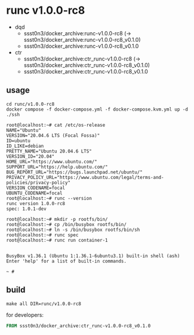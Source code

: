 # runc v1.0.0-rc8

* dqd
    * ssst0n3/docker_archive:runc-v1.0.0-rc8 (-> ssst0n3/docker_archive:runc-v1.0.0-rc8_v0.1.0)
    * ssst0n3/docker_archive:runc-v1.0.0-rc8_v0.1.0
* ctr
    * ssst0n3/docker_archive:ctr_runc-v1.0.0-rc8 (-> ssst0n3/docker_archive:ctr_runc-v1.0.0-rc8_v0.1.0)
    * ssst0n3/docker_archive:ctr_runc-v1.0.0-rc8_v0.1.0

## usage

```shell
cd runc/v1.0.0-rc8
docker compose -f docker-compose.yml -f docker-compose.kvm.yml up -d
./ssh
```

```shell
root@localhost:~# cat /etc/os-release 
NAME="Ubuntu"
VERSION="20.04.6 LTS (Focal Fossa)"
ID=ubuntu
ID_LIKE=debian
PRETTY_NAME="Ubuntu 20.04.6 LTS"
VERSION_ID="20.04"
HOME_URL="https://www.ubuntu.com/"
SUPPORT_URL="https://help.ubuntu.com/"
BUG_REPORT_URL="https://bugs.launchpad.net/ubuntu/"
PRIVACY_POLICY_URL="https://www.ubuntu.com/legal/terms-and-policies/privacy-policy"
VERSION_CODENAME=focal
UBUNTU_CODENAME=focal
root@localhost:~# runc --version
runc version 1.0.0-rc8
spec: 1.0.1-dev
```

```shell
root@localhost:~# mkdir -p rootfs/bin/
root@localhost:~# cp /bin/busybox rootfs/bin/
root@localhost:~# ln -s /bin/busybox rootfs/bin/sh
root@localhost:~# runc spec
root@localhost:~# runc run container-1


BusyBox v1.36.1 (Ubuntu 1:1.36.1-6ubuntu3.1) built-in shell (ash)
Enter 'help' for a list of built-in commands.

~ # 
```

## build

```shell
make all DIR=runc/v1.0.0-rc8
```

for developers:

```dockerfile
FROM ssst0n3/docker_archive:ctr_runc-v1.0.0-rc8_v0.1.0
```